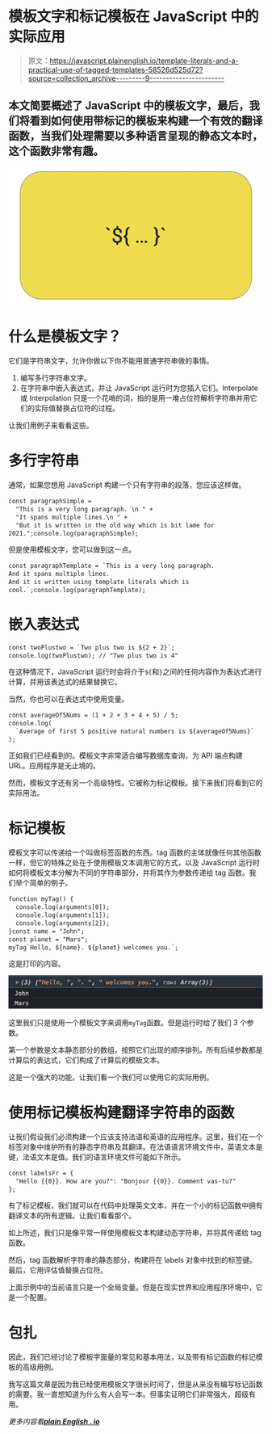 # 模板文字和标记模板在 JavaScript 中的实际应用

> 原文：<https://javascript.plainenglish.io/template-literals-and-a-practical-use-of-tagged-templates-58526d525d72?source=collection_archive---------9----------------------->

## 本文简要概述了 JavaScript 中的模板文字，最后，我们将看到如何使用带标记的模板来构建一个有效的翻译函数，当我们处理需要以多种语言呈现的静态文本时，这个函数非常有趣。

![](img/f214ccf0c6c3f9c5404386d4e40d3b16.png)

# 什么是模板文字？

它们是字符串文字，允许你做以下你不能用普通字符串做的事情。

1.  编写多行字符串文字。
2.  在字符串中嵌入表达式，并让 JavaScript 运行时为您插入它们。Interpolate 或 Interpolation 只是一个花哨的词，指的是用一堆占位符解析字符串并用它们的实际值替换占位符的过程。

让我们用例子来看看这些。

# 多行字符串

通常，如果您想用 JavaScript 构建一个只有字符串的段落，您应该这样做。

```
const paragraphSimple =
  "This is a very long paragraph. \n " +
  "It spans multiple lines.\n " +
  "But it is written in the old way which is bit lame for 2021.";console.log(paragraphSimple);
```

但是使用模板文字，您可以做到这一点。

```
const paragraphTemplate = `This is a very long paragraph.
And it spans multiple lines.
And it is written using template literals which is cool.`;console.log(paragraphTemplate);
```

# 嵌入表达式

```
const twoPlustwo = `Two plus two is ${2 + 2}`;
console.log(twoPlustwo); // "Two plus two is 4"
```

在这种情况下，JavaScript 运行时会将介于`${`和`}`之间的任何内容作为表达式进行计算，并用该表达式的结果替换它。

当然，你也可以在表达式中使用变量。

```
const averageOf5Nums = (1 + 2 + 3 + 4 + 5) / 5;
console.log(
  `Average of first 5 positive natural numbers is ${averageOf5Nums}`
);
```

正如我们已经看到的。模板文字非常适合编写数据库查询，为 API 端点构建 URL。应用程序是无止境的。

然而，模板文字还有另一个高级特性。它被称为标记模板。接下来我们将看到它的实际用法。

# 标记模板

模板文字可以传递给一个叫做标签函数的东西。tag 函数的主体就像任何其他函数一样，但它的特殊之处在于使用模板文本调用它的方式，以及 JavaScript 运行时如何将模板文本分解为不同的字符串部分，并将其作为参数传递给 tag 函数。我们举个简单的例子。

```
function myTag() {
  console.log(arguments[0]);
  console.log(arguments[1]);
  console.log(arguments[2]);
}const name = "John";
const planet = "Mars";
myTag`Hello, ${name}. ${planet} welcomes you.`;
```

这是打印的内容。

![](img/8b98bfa801cfe76aaf3efe6b9f29452a.png)

这里我们只是使用一个模板文字来调用`myTag`函数。但是运行时给了我们 3 个参数。

第一个参数是文本静态部分的数组，按照它们出现的顺序排列。所有后续参数都是计算后的表达式，它们构成了计算后的模板文本。

这是一个强大的功能。让我们看一个我们可以使用它的实际用例。

# 使用标记模板构建翻译字符串的函数

让我们假设我们必须构建一个应该支持法语和英语的应用程序。这里，我们在一个标签对象中维护所有的静态字符串及其翻译。在法语语言环境文件中，英语文本是键，法语文本是值。我们的语言环境文件可能如下所示。

```
const labelsFr = {
  "Hello {{0}}. How are you?": "Bonjour {{0}}. Comment vas-tu?"
};
```

有了标记模板，我们就可以在代码中处理英文文本，并在一个小的标记函数中拥有翻译文本的所有逻辑。让我们看看那个。

如上所述，我们只是像平常一样使用模板文本构建动态字符串，并将其传递给 tag 函数。

然后，tag 函数解析字符串的静态部分，构建将在 labels 对象中找到的标签键。最后，它用评估值替换占位符。

上面示例中的当前语言只是一个全局变量。但是在现实世界和应用程序环境中，它是一个配置。

# 包扎

因此，我们已经讨论了模板字面量的常见和基本用法，以及带有标记函数的标记模板的高级用例。

我写这篇文章是因为我已经使用模板文字很长时间了，但是从来没有编写标记函数的需要。我一直想知道为什么有人会写一本。但事实证明它们非常强大，超级有用。

*更多内容看*[***plain English . io***](http://plainenglish.io/)